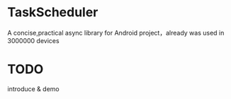 # TaskScheduler
A concise,practical async library for Android project，already was used in 3000000 devices

# TODO
introduce & demo 
